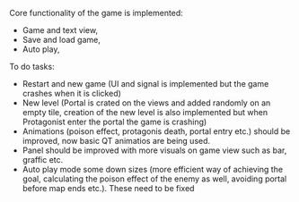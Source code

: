 Core functionality of the game is implemented:
- Game and text view,
- Save and load game,
- Auto play,


To do tasks:
- Restart and new game (UI and signal is implemented but the game crashes when it is clicked)
- New level (Portal is crated on the views and added randomly on an empty tile, creation of the new level is also implemented but when 
   Protagonist enter the portal the game is crashing)
- Animations (poison effect, protagonis death, portal entry etc.) should be improved, now basic QT animatios are being used.
- Panel should be improved with more visuals on game view such as bar, graffic etc.
- Auto play mode some down sizes (more efficient way of achieving the goal, calculating the poison effect of the enemy as well,        avoiding portal before map ends etc.). These need to be fixed